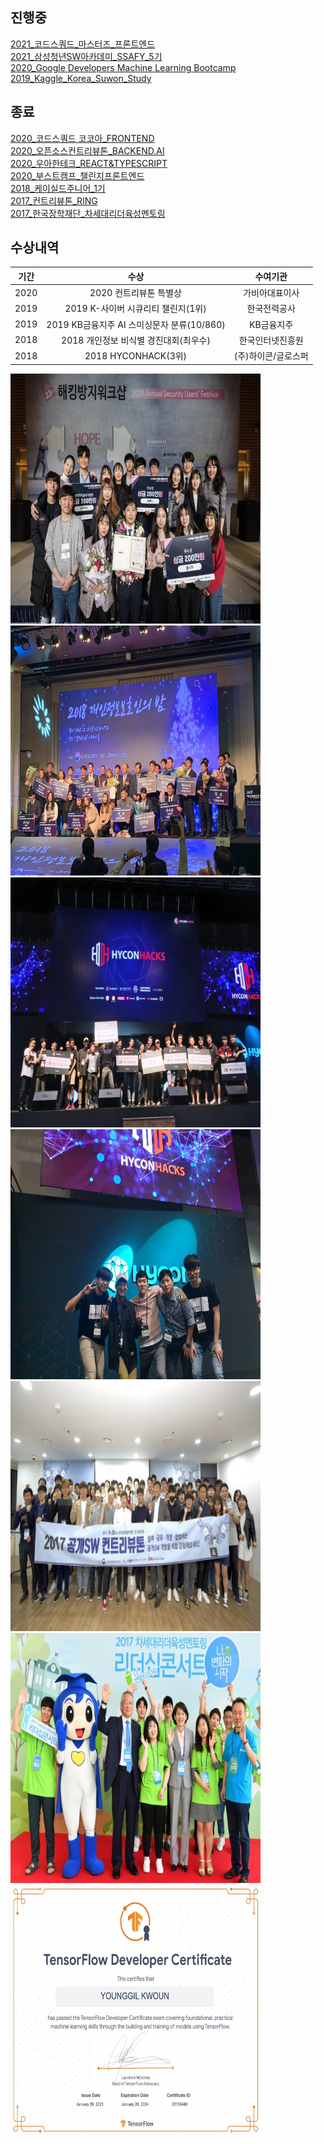 ## 진행중
[2021_코드스쿼드_마스터즈_프론트엔드](https://codesquad.kr/)<br>
[2021_삼성청년SW아카데미_SSAFY_5기](https://www.ssafy.com/)<br>
[2020_Google Developers Machine Learning Bootcamp](https://events.withgoogle.com/google-developers-mlb-kr/)<br>
[2019_Kaggle_Korea_Suwon_Study](https://www.notion.so/quakka/aa31adc4192340c397f23a3e61808ef1)


## 종료
[2020_코드스쿼드 코코아_FRONTEND](https://codesquad.kr/)<br>
[2020_오픈소스컨트리뷰톤_BACKEND.AI](https://www.oss.kr/contributhon)<br>
[2020_우아한테크_REACT&TYPESCRIPT](https://www.facebook.com/woowahanTech/posts/2659974057576516/)<br>
[2020_부스트캠프_챌린지프론트엔드](https://boostcamp.connect.or.kr/)<br>
[2018_케이실드주니어_1기](http://www.kshieldjr.org/)<br>
[2017_컨트리뷰톤_RING](https://www.oss.kr/contributhon_history?category_item_id=373)<br>
[2017_한국장학재단_차세대리더육성멘토링](https://portal.kosaf.go.kr/CO/jspAction.do)<br>

<!-- <img src='https://raw.githubusercontent.com/zel0rd/zel0rd/master/image/%EB%B6%80%EC%8A%A4%ED%8A%B8%EC%BA%A0%ED%94%84.png' height="400" width="400" />
<img src='https://raw.githubusercontent.com/zel0rd/zel0rd/master/image/%EC%98%A4%ED%94%88%EC%86%8C%EC%8A%A4%EC%BB%A8%ED%8A%B8%EB%A6%AC%EB%B7%B0%ED%86%A4.png' width="400" height="400" /> -->

## 수상내역
|기간|수상|수여기관|
|:---:|:---:|:---:|
|2020|2020 컨트리뷰톤 특별상 | 가비아대표이사 |
|2019|2019 K-사이버 시큐리티 챌린지(1위)|한국전력공사|
|2019|2019 KB금융지주 AI 스미싱문자 분류(10/860)|KB금융지주|
|2018|2018 개인정보 비식별 경진대회(최우수)|한국인터넷진흥원|
|2018|2018 HYCONHACK(3위)|(주)하이콘/글로스퍼|

<img src='https://raw.githubusercontent.com/zel0rd/2019_R-D_Challenge_AI_Network_Threat_Detection/master/References/R%26D_challenge.jpg' height="400" width="400" /> <img src='https://github.com/zel0rd/2018_Privacy_Anonymization_Competition/blob/master/References/%EC%8B%9C%EC%83%81%EC%8B%9D1.jpg' height="400" width="400" />
<img src='https://raw.githubusercontent.com/zel0rd/zel0rd/master/image/hycon.jpg' height="400" width="400" />
<img src='https://raw.githubusercontent.com/zel0rd/zel0rd/master/image/hycon2.jpeg' height="400" width="400" />
<img src='https://raw.githubusercontent.com/zel0rd/zel0rd/master/image/contribution.jpg' height="400" width="400" />
<img src='https://raw.githubusercontent.com/zel0rd/zel0rd/master/image/kosaf.jpg' height="400" width="400" />
<img src='https://raw.githubusercontent.com/zel0rd/zel0rd/master/image/%ED%85%90%EC%84%9C%ED%94%8C%EB%A1%9C%EC%9A%B0.png' height="400" width="400" />



